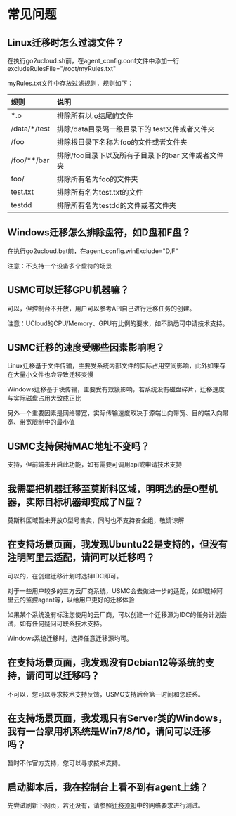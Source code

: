 # 常见问题

## Linux迁移时怎么过滤文件？

在执行go2ucloud.sh前，在agent_config.conf文件中添加一行excludeRulesFile="/root/myRules.txt"

myRules.txt文件中存放过滤规则，规则如下：

| 规则         | 说明                                               |
| :----------- | :------------------------------------------------- |
| *.o          | 排除所有以.o结尾的文件                             |
| /data/*/test | 排除/data目录隔一级目录下的 test文件或者文件夹     |
| /foo         | 排除根目录下名称为foo的文件或者文件夹              |
| /foo/**/bar  | 排除/foo目录下以及所有子目录下的bar 文件或者文件夹 |
| foo/         | 排除所有名为foo的文件夹                            |
| test.txt     | 排除所有名为test.txt的文件                         |
| testdd       | 排除所有名为testdd的文件或者文件夹                 |

## Windows迁移怎么排除盘符，如D盘和F盘？

在执行go2ucloud.bat前，在agent_config.winExclude="D,F"

注意：不支持一个设备多个盘符的场景

## USMC可以迁移GPU机器嘛？

可以，但控制台不开放，用户可以参考API自己进行迁移任务的创建。

注意：UCloud的CPU/Memory、GPU有比例的要求，如不熟悉可申请技术支持。

## USMC迁移的速度受哪些因素影响呢？

Linux迁移基于文件传输，主要受系统内部文件的实际占用空间影响，此外如果存在大量小文件也会导致迁移变慢

Windows迁移基于块传输，主要受有效簇影响，若系统没有磁盘碎片，迁移速度与实际磁盘占用大致成正比

另外一个重要因素是网络带宽，实际传输速度取决于源端出向带宽、目的端入向带宽、带宽限制中的最小值

## USMC支持保持MAC地址不变吗？

支持，但前端未开启此功能，如有需要可调用api或申请技术支持

## 我需要把机器迁移至莫斯科区域，明明选的是O型机器，实际目标机器却变成了N型？

莫斯科区域暂未开放O型号售卖，同时也不支持安全组，敬请谅解

## 在支持场景页面，我发现Ubuntu22是支持的，但没有注明阿里云适配，请问可以迁移吗？

可以的，在创建迁移计划时选择IDC即可。

对于一些用户较多的三方云厂商系统，USMC会去做进一步的适配，如卸载掉阿里云的监控agent等，以给用户更好的迁移体验

如果某个系统没有标注您使用的云厂商，可以创建一个迁移源为IDC的任务计划尝试，如有任何疑问可联系技术支持。

Windows系统迁移时，选择任意迁移源均可。

## 在支持场景页面，我发现没有Debian12等系统的支持，请问可以迁移吗？

不可以，您可以寻求技术支持反馈，USMC支持后会第一时间和您联系。

## 在支持场景页面，我发现只有Server类的Windows，我有一台家用机系统是Win7/8/10，请问可以迁移吗？

暂时不作官方支持，您可以寻求技术支持。

## 启动脚本后，我在控制台上看不到有agent上线？

先尝试刷新下网页，若还没有，请参照[迁移须知](/usmc/guide/step0)中的网络要求进行测试。
